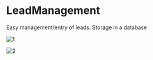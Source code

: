 # LeadManagement
Easy management/entry of leads. Storage in a database

![1](https://github.com/user-attachments/assets/2a978132-dfef-448b-ba48-614cb868cce1)

![2](https://github.com/user-attachments/assets/5af6c89b-493f-4bce-916a-0007fc391dc2)

